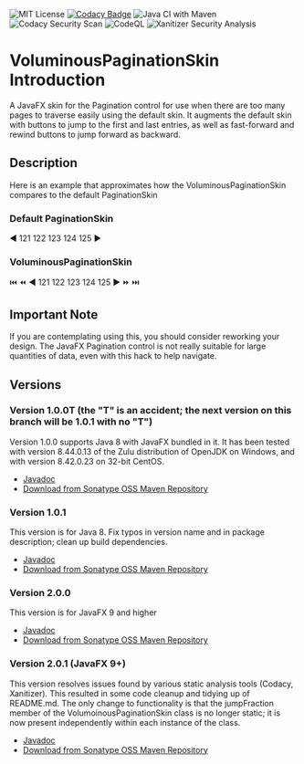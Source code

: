 ![MIT License](https://img.shields.io/badge/license-MIT-green) 
[![Codacy Badge](https://app.codacy.com/project/badge/Grade/8df0d3a8d5ba44feb54f8cab722d04ab)](https://www.codacy.com/gh/Jmcleodfoss/VoluminousPaginationSkin/dashboard?utm_source=github.com&amp;utm_medium=referral&amp;utm_content=Jmcleodfoss/VoluminousPaginationSkin&amp;utm_campaign=Badge_Grade)
![Java CI with Maven](https://github.com/Jmcleodfoss/VoluminousPaginationSkin/workflows/Java%20CI%20with%20Maven/badge.svg)
![Codacy Security Scan](https://github.com/Jmcleodfoss/VoluminousPaginationSkin/workflows/Codacy%20Security%20Scan/badge.svg) 
![CodeQL](https://github.com/Jmcleodfoss/VoluminousPaginationSkin/workflows/CodeQL/badge.svg)
![Xanitizer Security Analysis](https://github.com/Jmcleodfoss/VoluminousPaginationSkin/workflows/Xanitizer%20Security%20Analysis/badge.svg) 

# VoluminousPaginationSkin Introduction
A JavaFX skin for the Pagination control for use when there are too many pages to traverse easily using the
default skin. It augments the default skin with buttons to jump to the first and last entries, as well as
fast-forward and rewind buttons to jump forward as backward.

## Description
Here is an example that approximates how the VoluminousPaginationSkin compares to the default PaginationSkin
### Default PaginationSkin
:arrow_backward: 121 122 123 124 125 :arrow_forward:
### VoluminousPaginationSkin
:previous_track_button: :rewind: :arrow_backward: 121 122 123 124 125 :arrow_forward: :fast_forward: :next_track_button:

## Important Note
If you are contemplating using this, you should consider reworking your design. The JavaFX Pagination control 
is not really suitable for large quantities of data, even with this hack to help navigate.

## Versions
### Version 1.0.0T (the "T" is an accident; the next version on this branch will be 1.0.1 with no "T")
Version 1.0.0 supports Java 8 with JavaFX bundled in it. It has been tested with version 8.44.0.13 of the Zulu distribution of
OpenJDK on Windows, and with version 8.42.0.23 on 32-bit CentOS.
*   [Javadoc](https://javadoc.io/doc/io.github.jmcleodfoss/voluminouspaginationskin/1.0.0T)
*   [Download from Sonatype OSS Maven Repository](https://repo1.maven.org/maven2/io/github/jmcleodfoss/voluminouspaginationskin/1.0.0T/)

### Version 1.0.1
This version is for Java 8.
Fix typos in version name and in package description; clean up build dependencies.
*   [Javadoc](https://javadoc.io/doc/io.github.jmcleodfoss/voluminouspaginationskin/1.0.1)
*   [Download from Sonatype OSS Maven Repository](https://repo1.maven.org/maven2/io/github/jmcleodfoss/voluminouspaginationskin/1.0.1/)

### Version 2.0.0
This version is for JavaFX 9 and higher
*   [Javadoc](https://javadoc.io/doc/io.github.jmcleodfoss/voluminouspaginationskin/2.0.0)
*   [Download from Sonatype OSS Maven Repository](https://repo1.maven.org/maven2/io/github/jmcleodfoss/voluminouspaginationskin/2.0.0/)

### Version 2.0.1 (JavaFX 9+)
This version resolves issues found by various static analysis tools (Codacy, Xanitizer). This resulted in some code cleanup and tidying up of README.md.
The only change to functionality is that the jumpFraction member of the VolumoinousPaginationSkin class is no longer static; it is now present independently within each instance of the class.
*   [Javadoc](https://javadoc.io/doc/io.github.jmcleodfoss/voluminouspaginationskin/2.0.1)
*   [Download from Sonatype OSS Maven Repository](https://repo1.maven.org/maven2/io/github/jmcleodfoss/voluminouspaginationskin/2.0.1/)
